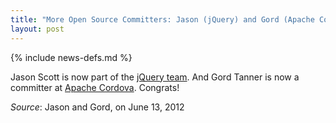 ```yaml
---
title: "More Open Source Committers: Jason (jQuery) and Gord (Apache Cordova)"
layout: post
---
```

{% include news-defs.md %}

Jason Scott is now part of the [jQuery team](http://jquery.org/team). And Gord Tanner is now a committer
at [Apache Cordova](http://incubator.apache.org/projects/callback.html).  Congrats!  

_Source_: Jason and Gord, on June 13, 2012